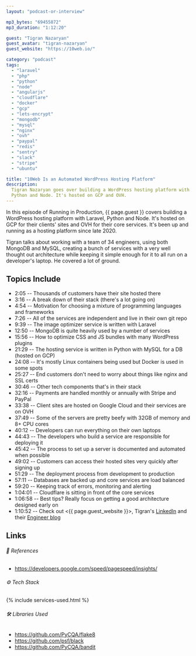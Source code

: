 ```yaml
---
layout: "podcast-or-interview"

mp3_bytes: "69455872"
mp3_duration: "1:12:20"

guest: "Tigran Nazaryan"
guest_avatar: "tigran-nazaryan"
guest_website: "https://10web.io/"

category: "podcast"
tags:
  - "laravel"
  - "php"
  - "python"
  - "node"
  - "angularjs"
  - "cloudflare"
  - "docker"
  - "gcp"
  - "lets-encrypt"
  - "mongodb"
  - "mysql"
  - "nginx"
  - "ovh"
  - "paypal"
  - "redis"
  - "sentry"
  - "slack"
  - "stripe"
  - "ubuntu"

title: "10Web Is an Automated WordPress Hosting Platform"
description:
  Tigran Nazaryan goes over building a WordPress hosting platform with Laravel,
  Python and Node. It's hosted on GCP and OVH.
---
```


In this episode of Running in Production, {{ page.guest }} covers building a
WordPress hosting platform with Laravel, Python and Node. It's hosted on GCP
for their clients' sites and OVH for their core services. It's been up and
running as a hosting platform since late 2020.

Tigran talks about working with a team of 34 engineers, using both MongoDB and
MySQL, creating a bunch of services with a very well thought out architecture
while keeping it simple enough for it to all run on a developer's laptop. He
covered a lot of ground.

## Topics Include

- 2:05 -- Thousands of customers have their site hosted there
- 3:16 -- A break down of their stack (there's a lot going on)
- 4:54 -- Motivation for choosing a mixture of programming languages and frameworks
- 7:26 -- All of the services are independent and live in their own git repo
- 9:39 -- The image optimizer service is written with Laravel
- 12:50 -- MongoDB is quite heavily used by a number of services
- 15:56 -- How to optimize CSS and JS bundles with many WordPress plugins
- 21:29 -- The hosting service is written in Python with MySQL for a DB (hosted on GCP)
- 24:08 -- It's mostly Linux containers being used but Docker is used in some spots
- 25:27 -- End customers don't need to worry about things like nginx and SSL certs
- 30:46 -- Other tech components that's in their stack
- 32:16 -- Payments are handled monthly or annually with Stripe and PayPal
- 33:38 -- Client sites are hosted on Google Cloud and their services are on OVH
- 37:49 -- Some of the servers are pretty beefy with 32GB of memory and 8+ CPU cores
- 40:12 -- Developers can run everything on their own laptops
- 44:43 -- The developers who build a service are responsible for deploying it
- 45:42 -- The process to set up a server is documented and automated when possible
- 49:02 -- Customers can access their hosted sites very quickly after signing up
- 51:29 -- The deployment process from development to production
- 57:11 -- Databases are backed up and core services are load balanced
- 59:20 -- Keeping track of errors, monitoring and alerting
- 1:04:01 -- Cloudflare is sitting in front of the core services
- 1:06:58 -- Best tips? Really focus on getting a good architecture designed early on
- 1:10:52 -- Check out <{{ page.guest_website }}>, Tigran's [LinkedIn](https://www.linkedin.com/in/tnazaryan/) and their [Engineer blog](https://10web.io/blog/)

## Links

###### 📄 References

- <https://developers.google.com/speed/pagespeed/insights/>

###### ⚙️ Tech Stack

{% include services-used.html %}

###### 🛠 Libraries Used

- <https://github.com/PyCQA/flake8>
- <https://github.com/psf/black>
- <https://github.com/PyCQA/bandit>
